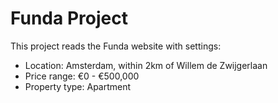 # Funda Project

This project reads the Funda website with settings: 
- Location: Amsterdam, within 2km of Willem de Zwijgerlaan  
- Price range: €0 - €500,000  
- Property type: Apartment  